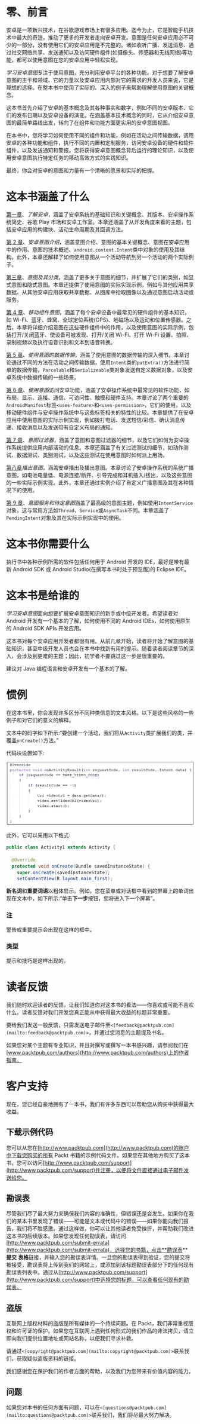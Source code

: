 # 零、前言

安卓是一项新兴技术，在谷歌游戏市场上有很多应用。迄今为止，它是智能手机技术中最大的奇迹，推动了更多的开发者走向安卓开发。意图是任何安卓应用必不可少的一部分，没有使用它们的安卓应用是不完整的。诸如收听广播、发送消息、通过社交网络共享、发送通知以及访问硬件组件(如摄像头、传感器和无线网络)等功能，都可以使用意图在您的安卓应用中轻松实现。

*学习安卓意图*专注于使用意图，充分利用安卓平台的各种功能。对于想要了解安卓意图的主干和领域、它的力量以及安卓应用内部对它的需求的开发人员来说，它是理想的选择。在整本书中使用了实际的、深入的例子来帮助理解使用意图的关键概念。

这本书首先介绍了安卓的基本概念及其各种事实和数字，例如不同的安卓版本、它们的发布日期以及安卓设备的演变。在涵盖基本技术概念的同时，它从介绍安卓意图的最简单路线出发，转向了在组件和功能方面更实用的安卓意图视图。

在本书中，您将学习如何使用不同的组件和功能，例如在活动之间传输数据，调用安卓的各种功能和组件，执行不同的内置和定制服务，访问安卓设备的硬件和软件组件，以及发送通知和警报。您将获得安卓意图概念背后运行的理论知识，以及使用安卓意图执行特定任务的移动高效方式的实践知识。

最终，你会对安卓的意图和力量有一个清晰的愿景和实际的把握。

# 这本书涵盖了什么

[第一章](01.html "Chapter 1. Understanding Android")、*了解安卓*，涵盖了安卓系统的基础知识和关键概念、其版本、安卓操作系统简史、谷歌 Play 市场和安卓工作室。本章还涵盖了从开发角度来看的主题，包括安卓应用的构建块、活动生命周期及其回调方法。

[第 2 章](02.html "Chapter 2. Introduction to Android Intents")、*安卓意图介绍*，涵盖意图介绍、意图的基本关键概念、意图在安卓应用中的作用、意图的技术概述、`android.content.Intent`类中对象的使用及其结构。此外，本章还解释了如何使用意图从一个活动导航到另一个活动的两个实际例子。

[第三章](03.html "Chapter 3. Intent and Its Categorization")、*意图及其分类*，涵盖了更多关于意图的细节，并扩展了它们的类别，如显式意图和隐式意图。本章还提供了使用意图的实际实现示例，例如与其他应用共享数据、从其他安卓应用获取共享数据、从图库中拾取图像以及通过意图启动活动或服务。

[第 4 章](04.html "Chapter 4. Intents for Mobile Components")、*移动组件意图*，涵盖了每个安卓设备中最常见的硬件组件的基本知识，如 Wi-Fi、蓝牙、蜂窝、全球定位系统(GPS)、地磁场以及运动和位置传感器。之后，本章将详细介绍意图在这些硬件组件中的作用，以及使用意图的实际示例，包括打开/关闭蓝牙、使设备可被发现、打开/关闭 Wi-Fi、打开 Wi-Fi 设置、拍照、录制视频以及执行语音识别和文本到语音转换。

[第 5 章](05.html "Chapter 5. Data Transfer Using Intents")、*使用意图的数据传输*，涵盖了使用意图的数据传输的深入细节。本章讨论通过不同的方法在活动之间传输数据，使用`Intent`类的`putExtra()`方法进行简单的数据传输，`Parcelable`和`Serializeable`类对象发送自定义数据对象，以及安卓系统中数据传输的一些场景。

[第 6 章](06.html "Chapter 6. Accessing Android Features Using Intents")、*使用意图*访问安卓功能，涵盖了安卓操作系统中最常见的软件功能，如布局、显示、连接、通信、可访问性、触摸和硬件支持。本章讨论了两个重要的`AndroidManifest`标签`<uses-feature>`和`<uses-permission>`，它们的使用，以及移动硬件组件与安卓操作系统中与这些标签相关的特性的比较。本章提供了在安卓应用中使用意图的实际示例实现，例如拨打电话、发送短信/彩信、确认消息传递、接收消息以及发送带有自定义布局的通知。

[第 7 章](07.html "Chapter 7. Intent Filters")、*意图过滤器*，涵盖了意图和意图过滤器的细节，以及它们如何为安卓操作系统提供应用内部活动的信息。本章还涵盖了有关过滤测试的细节，如动作测试、数据测试、类别测试，以及这些测试在使用意图时如何派上用场。

[第八章](08.html "Chapter 8. Broadcasting Intents")*播出意图*，涵盖安卓播出及播出意图。本章讨论了安卓操作系统的系统广播意图，如电池电量低、电源连接/断开、引导完成和耳机插入/拔出，以及这些意图的一些实际示例实现。此外，本章还通过实例介绍了自定义广播意图及其在各种情况下的使用。

[第 9 章](09.html "Chapter 9. Intent Service and Pending Intents")、*意图服务和待定意图*涵盖了最高级的意图主题，例如使用`IntentService`对象，这与常用方法如`Thread`、`Service`或`AsyncTask`不同。本章涵盖了`PendingIntent`对象及其在实际示例实现中的使用。

# 这本书你需要什么

执行书中各种示例所需的软件包括任何用于 Android 开发的 IDE，最好是带有最新 Android SDK 或 Android Studio(在撰写本书时处于预览版)的 Eclipse IDE。

# 这本书是给谁的

*学习安卓意图*面向想要扩展安卓意图知识的新手或中级开发者。希望读者对 Android 开发有一个基本的了解，如何使用不同的 Android IDEs，如何使用原生的 Android SDK APIs 开发应用。

这本书对每个安卓应用开发者都很有用。从前几章开始，读者将开始了解意图的基础知识，甚至中级开发人员也会在本书中找到有用的提示。随着读者阅读章节的深入，会涉及到更难的主题；因此，初学者不要跳过这一步是很重要的。

建议对 Java 编程语言和安卓开发有一个基本的了解。

# 惯例

在这本书里，你会发现许多区分不同种类信息的文本风格。以下是这些风格的一些例子和对它们的意义的解释。

文本中的码字如下所示:“要创建一个活动，我们将从`Activity`类扩展我们的类，并覆盖`onCreate()`方法。”

代码块设置如下:

![Conventions](img/Image665.jpg)

此外，它可以采用以下格式:

```java
public class Activity1 extends Activity {

  @Override
  protected void onCreate(Bundle savedInstanceState) {
    super.onCreate(savedInstanceState);
    setContentView(R.layout.main_first);
```

**新名词**和**重要词语**以粗体显示。例如，您在菜单或对话框中看到的屏幕上的单词出现在文本中，如下所示:“单击**下一步**按钮，您将进入下一个屏幕”。

### 注

警告或重要提示会出现在这样的框中。

### 类型

提示和技巧是这样出现的。

# 读者反馈

我们随时欢迎读者的反馈。让我们知道你对这本书的看法——你喜欢或可能不喜欢什么。读者反馈对我们开发您真正能从中获得最大收益的标题非常重要。

要给我们发送一般反馈，只需发送电子邮件至`<[feedback@packtpub.com](mailto:feedback@packtpub.com)>`，并通过您消息的主题提及书名。

如果您对某个主题有专业知识，并且对撰写或撰写一本书感兴趣，请参阅我们在[www.packtpub.com/authors](http://www.packtpub.com/authors)上的作者指南。

# 客户支持

现在，您已经自豪地拥有了一本书，我们有许多东西可以帮助您从购买中获得最大收益。

## 下载示例代码

您可以从您在[http://www.packtpub.com](http://www.packtpub.com)的账户中下载您购买的所有 Packt 书籍的示例代码文件。如果您在其他地方购买了这本书，您可以访问[http://www.packtpub.com/support](http://www.packtpub.com/support)并注册，以便将文件直接通过电子邮件发送给您。

## 勘误表

尽管我们尽了最大努力来确保我们内容的准确性，但错误还是会发生。如果你在我们的某本书里发现了错误——可能是文本或代码中的错误——如果你能向我们报告，我们将不胜感激。通过这样做，你可以让其他读者免受挫折，并帮助我们改进这本书的后续版本。如果您发现任何勘误表，请访问[http://www.packtpub.com/submit-errata](http://www.packtpub.com/submit-errata)，选择您的书籍，点击**勘误表** **提交** **表格**链接，并输入您的勘误表详情。一旦您的勘误表得到验证，您的提交将被接受，勘误表将上传到我们的网站上，或添加到该标题勘误表部分下的任何现有勘误表列表中。通过从[http://www.packtpub.com/support](http://www.packtpub.com/support)中选择您的标题，可以查看任何现有的勘误表。

## 盗版

互联网上版权材料的盗版是所有媒体的一个持续问题。在 Packt，我们非常重视版权和许可证的保护。如果您在互联网上遇到任何形式的我们作品的非法拷贝，请立即向我们提供位置地址或网站名称，以便我们寻求补救。

请通过`<[copyright@packtpub.com](mailto:copyright@packtpub.com)>`联系我们，获取疑似盗版资料的链接。

我们感谢您在保护我们的作者方面的帮助，以及我们为您带来有价值内容的能力。

## 问题

如果您对本书的任何方面有问题，可以在`<[questions@packtpub.com](mailto:questions@packtpub.com)>`联系我们，我们将尽最大努力解决。
